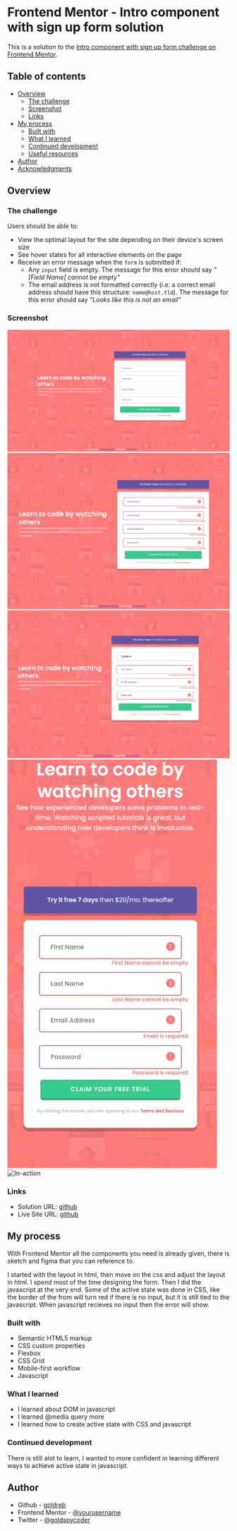# Frontend Mentor - Intro component with sign up form solution

This is a solution to the [Intro component with sign up form challenge on Frontend Mentor](https://www.frontendmentor.io/challenges/intro-component-with-signup-form-5cf91bd49edda32581d28fd1). 

## Table of contents

- [Overview](#overview)
  - [The challenge](#the-challenge)
  - [Screenshot](#screenshot)
  - [Links](#links)
- [My process](#my-process)
  - [Built with](#built-with)
  - [What I learned](#what-i-learned)
  - [Continued development](#continued-development)
  - [Useful resources](#useful-resources)
- [Author](#author)
- [Acknowledgments](#acknowledgments)
## Overview

### The challenge

Users should be able to:

- View the optimal layout for the site depending on their device's screen size
- See hover states for all interactive elements on the page
- Receive an error message when the `form` is submitted if:
  - Any `input` field is empty. The message for this error should say *"[Field Name] cannot be empty"*
  - The email address is not formatted correctly (i.e. a correct email address should have this structure: `name@host.tld`). The message for this error should say *"Looks like this is not an email"*

### Screenshot

![sign-up form](images/component-signup.jpg)
![active-state](images/active-state.jpg)
![active-state-filled](images/active-clear.jpg)
![mobile](images/mobile.jpg)
![In-action](images/sign-up-form.gif)

### Links

- Solution URL: [github](https://github.com/goldreb/frontend-mentor-signup/tree/master/intro-component-with-signup-form-master/intro-component-with-signup-form-master)
- Live Site URL: [github](https://goldreb.github.io/frontend-mentor-signup/)


## My process

With Frontend Mentor all the components you need is already given, there is sketch and figma that you can reference to.

I started with the layout in html, then move on the css and adjust the layout in html. I spend most of the time designing the form. Then I did the javascript at the very end. 
Some of the active state was done in CSS, like the border of the from will turn red if there is no input, but it is still tied to the javascript.
When javascript recieves no input then the error will show.

### Built with

- Semantic HTML5 markup
- CSS custom properties
- Flexbox
- CSS Grid
- Mobile-first workflow
- Javascript

### What I learned

- I learned about DOM in javascript
- I learned @media query more
- I learned how to create active state with CSS and javascript

### Continued development

There is still alot to learn, I wanted to more confident in learning different ways to achieve active state in javascript.

## Author

- Github - [goldreb](https://github.com/goldreb)
- Frontend Mentor - [@yourusername](https://www.frontendmentor.io/profile/goldreb)
- Twitter - [@goldspycoder](https://twitter.com/goldspycoder)
